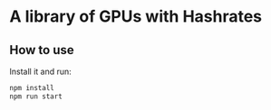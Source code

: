 # A library of GPUs with Hashrates

## How to use

Install it and run:

```bash
npm install
npm run start
```


